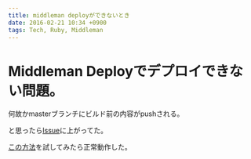 ```yaml
---
title: middleman deployができないとき
date: 2016-02-21 10:34 +0900
tags: Tech, Ruby, Middleman
---
```


# Middleman Deployでデプロイできない問題。

何故かmasterブランチにビルド前の内容がpushされる。

と思ったら[Issue](https://github.com/middleman-contrib/middleman-deploy/issues/114)に上がってた。

[この方法](https://github.com/middleman-contrib/middleman-deploy/issues/114#issuecomment-168139237)を試してみたら正常動作した。
